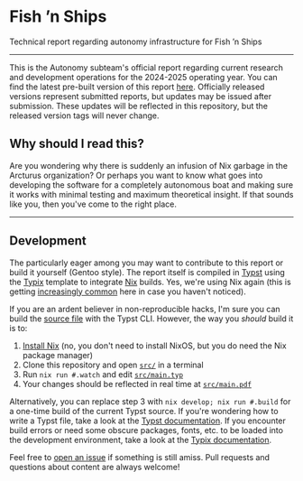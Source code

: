 # Fish ’n Ships

Technical report regarding autonomy infrastructure for Fish ’n Ships

---

This is the Autonomy subteam's official report regarding current research and development operations for the 2024-2025 operating year.
You can find the latest pre-built version of this report [here](src/main.pdf).
Officially released versions represent submitted reports, but updates may be issued after submission.
These updates will be reflected in this repository, but the released version tags will never change.

## Why should I read this?

Are you wondering why there is suddenly an infusion of Nix garbage in the Arcturus organization?
Or perhaps you want to know what goes into developing the software for a completely autonomous boat and making sure it works with minimal testing and maximum theoretical insight.
If that sounds like you, then you've come to the right place.

---

## Development

The particularly eager among you may want to contribute to this report or build it yourself (Gentoo style).
The report itself is compiled in [Typst](https://typst.app/) using the [Typix](https://loqusion.github.io/typix/) template to integrate [Nix](https://nixos.org/) builds.
Yes, we're using Nix again (this is getting [increasingly common](https://github.com/orgs/ArcturusNavigation/repositories?q=lang%3Anix&type=all) here in case you haven't noticed).

If you are an ardent believer in non-reproducible hacks, I'm sure you can build the [source file](src/main.typ) with the Typst CLI.
However, the way you *should* build it is to:

1. [Install Nix](https://github.com/DeterminateSystems/nix-installer) (no, you don't need to install NixOS, but you do need the Nix package manager)
2. Clone this repository and open [`src/`](src/) in a terminal
3. Run `nix run #.watch` and edit [`src/main.typ`](src/main.typ)
4. Your changes should be reflected in real time at [`src/main.pdf`](src/main.pdf)

Alternatively, you can replace step 3 with `nix develop; nix run #.build` for a one-time build of the current Typst source.
If you're wondering how to write a Typst file, take a look at the [Typst documentation](https://typst.app/docs/).
If you encounter build errors or need some obscure packages, fonts, etc. to be loaded into the development environment, take a look at the [Typix documentation](https://loqusion.github.io/typix/recipes/adding-dependencies.html).

Feel free to [open an issue](https://github.com/arcturusnavigation/fish-n-ships/issues/new) if something is still amiss.
Pull requests and questions about content are always welcome!
